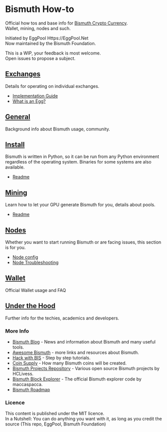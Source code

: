 # Bismuth How-to
Official how tos and base info for [Bismuth Crypto Currency](https://bismuth.cz).  
Wallet, mining, nodes and such.

Initiated by EggPool Https://EggPool.Net  
Now maintained by the Bismuth Foundation.

This is a WIP, your feedback is most welcome.  
Open issues to propose a subject.

## [Exchanges](Exchanges)

Details for operating on individual exchanges.

- [Implementation Guide](Exchanges/How_to_Implement.md)
- [What is an Egg?](Exchanges/WTF_is_an_egg.MD)

## [General](General)
Background info about Bismuth usage, community.

## [Install](Install)
Bismuth is written in Python, so it can be run from any Python environment regardless of the operating system. Binaries for some systems are also available.

- [Readme](Install/readme.md)

## [Mining](Mining)
Learn how to let your GPU generate Bismuth for you, details about pools. 

- [Readme](Mining/README.md)


## [Nodes](Nodes)
Whether you want to start running Bismuth or are facing issues, this section is for you.

- [Node config](Nodes/Node_config.MD)
- [Node Troubleshooting](Nodes/Node_Troubleshooting.MD)

## [Wallet](Wallet)
Official Wallet usage and FAQ

## [Under the Hood](UnderTheHood)
Further info for the techies, academics and developers.

### More Info

- [Bismuth Blog](https://hypernodes.bismuth.live/?page_id=20) - News and information about Bismuth and many useful tools.
- [Awesome Bismuth](https://github.com/bismuthfoundation/Awesome-Bismuth) - more links and resources about Bismuth.
- [Hack with BIS](https://github.com/bismuthfoundation/Hack-with-BIS) - Step by step tutorials.
- [Coin Supply](CoinSupply/Readme.md) - How many Bismuth coins will be created.
- [Bismuth Projects Repository](https://github.com/hclivess/BismuthProjects) - Various open source Bismuth projects by HCLivess.
- [Bismuth Block Explorer](https://github.com/maccaspacca/BismuthExplorer) - The official Bismuth explorer code by maccaspacca.
- [Bismuth Roadmap](https://github.com/bismuthfoundation/Roadmap)

### Licence
This content is published under the MIT licence.  
In a Nutshell: You can do anything you want with it, as long as you credit the source (This repo, EggPool, Bismuth Foundation)
